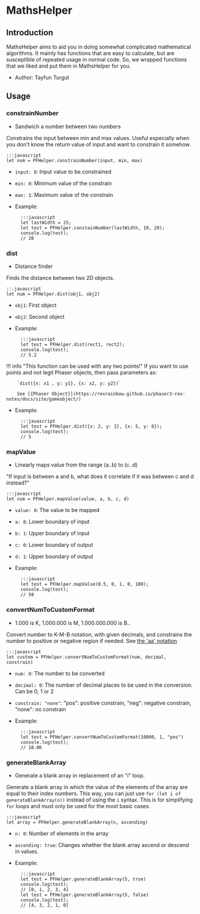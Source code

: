 # MathsHelper

## Introduction

MathsHelper aims to aid you in doing somewhat complicated mathematical algorithms. It mainly has functions that are easy to calculate, but are susceptible of repeated usage in normal code. So, we wrapped functions that we liked and put them in MathsHelper for you.

* Author: Tayfun Turgut

## Usage

### constrainNumber

- Sandwich a number between two numbers

Constrains the input between min and max values. Useful especially when you don't know the return value of input and want to constrain it somehow.

    :::javascript
    let num = PFHelper.constrainNumber(input, min, max)

- `input: 0`: Input value to be constrained
- `min: 0`: Minimum value of the constrain
- `max: 1`: Maximum value of the constrain
- Example:

        :::javascript
        let lastWidth = 25;
        let test = PFHelper.constainNumber(lastWidth, 10, 20);
        console.log(test);
        // 20

### dist

- Distance finder

Finds the distance between two 2D objects.

    :::javascript
    let num = PFHelper.dist(obj1, obj2)

- `obj1`: First object
- `obj2`: Second object
- Example:

        :::javascript
        let test = PFHelper.dist(rect1, rect2);
        console.log(test);
        // 5.2

!!! info "This function can be used with any two points!"
        If you want to use points and not legit Phaser objects, then pass parameters as:
        
        `dist({x: x1 , y: y1}, {x: x2, y: y2})`

        See [{Phaser Object}](https://rexrainbow.github.io/phaser3-rex-notes/docs/site/gameobject/)

- Example:

        :::javascript
        let test = PFHelper.dist({x: 2, y: 2}, {x: 5, y: 6});
        console.log(test);
        // 5

### mapValue

- Linearly maps value from the range (a..b) to (c..d)

"If input is between a and b, what does it correlate if it was between c and d instead?"

    :::javascript
    let num = PFHelper.mapValue(value, a, b, c, d)

- `value: 0`: The value to be mapped
- `a: 0`: Lower boundary of input
- `b: 1`: Upper boundary of input
- `c: 0`: Lower boundary of output
- `d: 1`: Upper boundary of output

- Example:

        :::javascript
        let test = PFHelper.mapValue(0.5, 0, 1, 0, 100);
        console.log(test);
        // 50

### convertNumToCustomFormat

- 1.000 is K, 1.000.000 is M, 1.000.000.000 is B..

Convert number to K-M-B notation, with given decimals, and constrains the number to positive or negative region if needed.
See [the 'aa' notation](https://gram.gs/gramlog/formatting-big-numbers-aa-notation/)

    :::javascript
    let custom = PFHelper.convertNumToCustomFormat(num, decimal, constrain)

- `num: 0`: The number to be converted
- `decimal: 0`: The number of decimal places to be used in the conversion. Can be 0, 1 or 2
- `constrain: "none"`: "pos": positive constrain, "neg": negative constrain, "none": no constrain

- Example:

        :::javascript
        let test = PFHelper.convertNumToCustomFormat(10000, 1, "pos")
        console.log(test);
        // 10.0K

### generateBlankArray

- Generate a blank array in replacement of an "i" loop.

Generate a blank array in which the value of the elements of the array are equal to their index numbers. This way, you can just use `for (let i of generateBlankArray(n))` instead of using the `i` syntax. This is for simplifying `for` loops and must only be used for the most basic cases.

    :::javascript
    let array = PFHelper.generateBlankArray(n, ascending)

- `n: 0`: Number of elements in the array
- `ascending: true`: Changes whether the blank array ascend or descend in values.

- Example:

        :::javascript
        let test = PFHelper.generateBlankArray(5, true)
        console.log(test);
        // [0, 1, 2, 3, 4]
        let test = PFHelper.generateBlankArray(5, false)
        console.log(test);
        // [4, 3, 2, 1, 0]